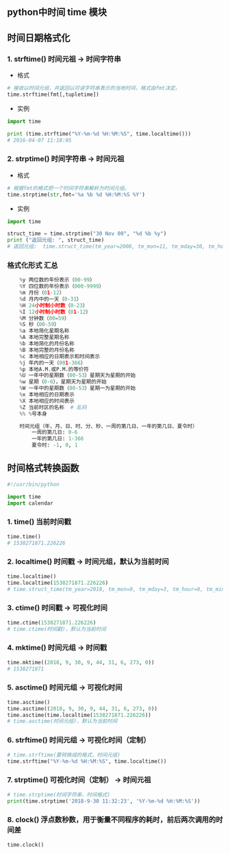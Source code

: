 ## python中时间 time 模块

## 时间日期格式化
### 1. strftime() 时间元祖 → 时间字符串
- 格式
```py
# 接收以时间元组，并返回以可读字符串表示的当地时间，格式由fmt决定。
time.strftime(fmt[,tupletime])
```
- 实例
```py
import time

print (time.strftime("%Y-%m-%d %H:%M:%S", time.localtime()))
# 2016-04-07 11:18:05
```

### 2. strptime() 时间字符串 → 时间元祖
- 格式
```py
# 根据fmt的格式把一个时间字符串解析为时间元组。
time.strptime(str,fmt='%a %b %d %H:%M:%S %Y')
```
- 实例
```py
import time

struct_time = time.strptime("30 Nov 00", "%d %b %y")
print ("返回元组: ", struct_time)
# 返回元组:  time.struct_time(tm_year=2000, tm_mon=11, tm_mday=30, tm_hour=0, tm_min=0, tm_sec=0, tm_wday=3, tm_yday=335, tm_isdst=-1)
```

### 格式化形式 汇总
```py
    %y 两位数的年份表示（00-99）
    %Y 四位数的年份表示（000-9999）
    %m 月份（01-12）
    %d 月内中的一天（0-31）
    %H 24小时制小时数（0-23）
    %I 12小时制小时数（01-12）
    %M 分钟数（00=59）
    %S 秒（00-59）
    %a 本地简化星期名称
    %A 本地完整星期名称
    %b 本地简化的月份名称
    %B 本地完整的月份名称
    %c 本地相应的日期表示和时间表示
    %j 年内的一天（001-366）
    %p 本地A.M.或P.M.的等价符
    %U 一年中的星期数（00-53）星期天为星期的开始
    %w 星期（0-6），星期天为星期的开始
    %W 一年中的星期数（00-53）星期一为星期的开始
    %x 本地相应的日期表示
    %X 本地相应的时间表示
    %Z 当前时区的名称  # 乱码
    %% %号本身

    时间元组（年、月、日、时、分、秒、一周的第几日、一年的第几日、夏令时）
        一周的第几日: 0-6
        一年的第几日: 1-366
        夏令时: -1, 0, 1
```

## 时间格式转换函数

```py
#!/usr/bin/python

import time
import calendar
```

### 1. time() 当前时间戳
```py
time.time()
# 1538271871.226226
```

### 2. localtime() 时间戳 → 时间元组，默认为当前时间

```py
time.localtime()
time.localtime(1538271871.226226)
# time.struct_time(tm_year=2018, tm_mon=9, tm_mday=3, tm_hour=9, tm_min=4, tm_sec=1, tm_wday=6, tm_yday=246, tm_isdst=0)
```

### 3. ctime() 时间戳 → 可视化时间
```py
time.ctime(1538271871.226226)
# time.ctime(时间戳)，默认为当前时间
```

### 4. mktime() 时间元组 → 时间戳
```py
time.mktime((2018, 9, 30, 9, 44, 31, 6, 273, 0))
# 1538271871
```

### 5. asctime() 时间元组 → 可视化时间
```py
time.asctime()
time.asctime((2018, 9, 30, 9, 44, 31, 6, 273, 0))
time.asctime(time.localtime(1538271871.226226))
# time.asctime(时间元组)，默认为当前时间
```

### 6. strftime() 时间元组 → 可视化时间（定制）
```py
# time.strftime(要转换成的格式，时间元组)
time.strftime("%Y-%m-%d %H:%M:%S", time.localtime())
```

### 7. strptime() 可视化时间（定制） → 时间元祖
```py
# time.strptime(时间字符串，时间格式)
print(time.strptime('2018-9-30 11:32:23', '%Y-%m-%d %H:%M:%S'))
```

### 8. clock() 浮点数秒数，用于衡量不同程序的耗时，前后两次调用的时间差
```py
time.clock()
```